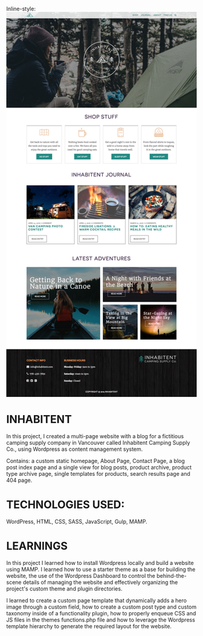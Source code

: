 Inline-style: 
![front-page](https://github.com/mariesarabia/Project-4-Inhabitent/blob/master/themes/inhabitent/images/screencapture-inhabitent.png "Inhabitent Front Page")


# INHABITENT

In this project, I created a multi-page website with a blog for a fictitious camping supply company in Vancouver called Inhabitent Camping Supply Co., using Wordpress as content management system. 

Contains: a custom static homepage, About Page, Contact Page, a blog post index page and a single view for blog posts, product archive, product type archive page, single templates for products, search results page and 404 page.

# TECHNOLOGIES USED:

WordPress, HTML, CSS, SASS, JavaScript, Gulp, MAMP.


# LEARNINGS

In this project I learned how to install Wordpress locally and build a website using MAMP. I learned how to use a starter theme as a base for building the website, the use of the Wordpress Dashboard to control the behind-the-scene details of managing the website and effectively organizing the project's custom theme and plugin directories. 

I learned to create a custom page template that dynamically adds a hero image through a custom field, how to create a custom post type and custom taxonomy inside of a functionality plugin, how to properly enqueue CSS and JS files in the themes functions.php file and how to leverage the Wordpress template hierarchy to generate the required layout for the website. 

